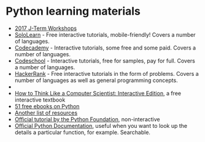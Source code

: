 # Python learning materials

* [2017 J-Term Workshops](https://github.com/drussellmrichie/uconn_jterm_python_workshops)
* [SoloLearn](https://www.sololearn.com/) - Free interactive tutorials, mobile-friendly!
  Covers a number of languages.
* [Codecademy](https://codecademy.com) - Interactive tutorials, some free and
  some paid. Covers a number of languages.
* [Codeschool](https://www.codeschool.com/) - Interactive tutorials, free for
  samples, pay for full. Covers a number of languages.
* [HackerRank](https://hackerrank.com) - Free interactive tutorials in the form
  of problems. Covers a number of languages as well as general programming concepts.
* [](https://checkio.org/)
* [How to Think Like a Computer Scientist: Interactive Edition](http://interactivepython.org/courselib/static/thinkcspy/index.html), a free interactive textbook
* [51 free ebooks on Python](https://olimex.wordpress.com/2014/06/12/collection-of-51-free-e-books-for-python-programming/)
* [Another list of resources](http://docs.python-guide.org/en/latest/intro/learning/)
* [Official tutorial by the Python Foundation](https://docs.python.org/3/tutorial/index.html), non-interactive
* [Official Python Documentation](https://docs.python.org/3.5/contents.html), useful
  when you want to look up the details a particular function, for example. Searchable.
